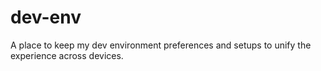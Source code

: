 # dev-env
A place to keep my dev environment preferences and setups to unify the experience across devices.

